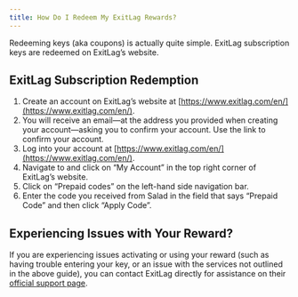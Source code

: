 ```yaml
---
title: How Do I Redeem My ExitLag Rewards?
---
```


Redeeming keys (aka coupons) is actually quite simple. ExitLag subscription keys are redeemed on ExitLag’s website.

## ExitLag Subscription Redemption

1. Create an account on ExitLag’s website at [https://www.exitlag.com/en/](https://www.exitlag.com/en/).
2. You will receive an email—at the address you provided when creating your account—asking you to confirm your account.
   Use the link to confirm your account.
3. Log into your account at [https://www.exitlag.com/en/](https://www.exitlag.com/en/).
4. Navigate to and click on “My Account” in the top right corner of ExitLag’s website.
5. Click on “Prepaid codes” on the left-hand side navigation bar.
6. Enter the code you received from Salad in the field that says “Prepaid Code” and then click “Apply Code”.

## Experiencing Issues with Your Reward?

If you are experiencing issues activating or using your reward (such as having trouble entering your key, or an issue
with the services not outlined in the above guide), you can contact ExitLag directly for assistance on their
[official support page](https://www.exitlag.com/en/support).
